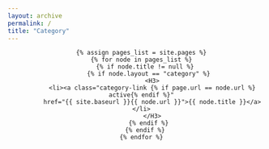 ```yaml
---
layout: archive
permalink: /
title: "Category"
---
```


<header class="site-category">
  <ul>

    {% assign pages_list = site.pages %}
    {% for node in pages_list %}
      {% if node.title != null %}
        {% if node.layout == "category" %}
          <H3>
          <li><a class="category-link {% if page.url == node.url %} active{% endif %}"
          href="{{ site.baseurl }}{{ node.url }}">{{ node.title }}</a></li>
          </H3>
        {% endif %}
      {% endif %}
    {% endfor %}

</ul>
</header>

